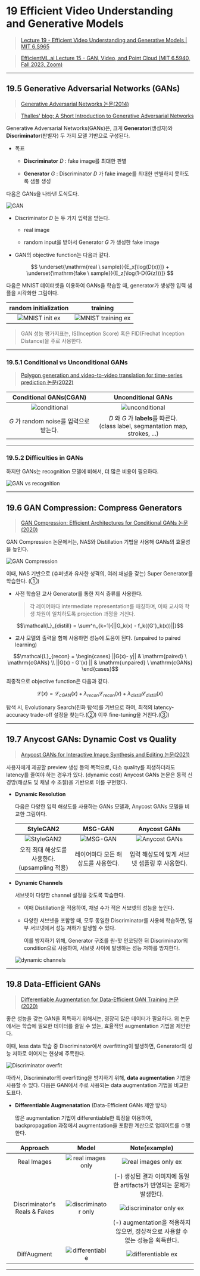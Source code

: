 # 19 Efficient Video Understanding and Generative Models

> [Lecture 19 - Efficient Video Understanding and Generative Models | MIT 6.S965](https://youtu.be/0WZSzStMgLk?si=Kez32e0mNPgiZhjn)

> [EfficientML.ai Lecture 15 - GAN, Video, and Point Cloud (MIT 6.5940, Fall 2023, Zoom)](https://youtu.be/WU7tpyesm68?si=iRrWKkupS0KMkgUp)

---

## 19.5 Generative Adversarial Networks (GANs)

> [Generative Adversarial Networks 논문(2014)](https://arxiv.org/abs/1406.2661)

> [Thalles' blog: A Short Introduction to Generative Adversarial Networks](https://sthalles.github.io/intro-to-gans/)

Generative Adversarial Networks(GANs)은, 크게 **Generator**(생성자)와 **Discriminator**(판별자) 두 가지 모델 기반으로 구성된다.

- 목표

  - **Discriminator** $D$ : fake image를 최대한 판별

  - **Generator** $G$ : Discriminator $D$ 가 fake image를 최대한 판별하지 못하도록 샘플 생성

다음은 GANs을 나타낸 도식도다.

![GAN](images/GAN.png)

- Discriminator $D$ 는 두 가지 입력을 받는다.

  - real image
  
  - random input을 받아서 Generator $G$ 가 생성한 fake image

- GAN의 objective function는 다음과 같다.

$$ \underset{\mathrm{real \ sample}}{E_x[\log(D(x))]} + \underset{\mathrm{fake \ sample}}{E_z[\log(1-D(G(z)))]} $$

다음은 MNIST 데이터셋을 이용하여 GANs을 학습할 때, generator가 생성한 입력 샘플을 시각화한 그림이다.

| random initialization | training |
| :---: | :---: |
| ![MNIST init ex](images/mnist-initialization.png) | ![MNIST training ex](images/mnist-training.gif) |

> GAN 성능 평가지표는, IS(Inception Score) 혹은 FID(Frechat Inception Distance)을 주로 사용한다.

---

### 19.5.1 Conditional vs Unconditional GANs

> [Polygon generation and video-to-video translation for time-series prediction 논문(2022)](https://www.researchgate.net/figure/A-simplified-schematic-of-a-unconditional-GAN-and-b-conditional-GAN-Both-unconditional_fig3_363818922)

| Conditional GANs(CGAN) | Unconditional GANs |
| :---: | :---: |
| ![conditional](https://github.com/erectbranch/TinyML_and_Efficient_DLC/blob/master/lec19/summary02/images/GAN_conditional.png) | ![unconditional](https://github.com/erectbranch/TinyML_and_Efficient_DLC/blob/master/lec19/summary02/images/GAN_unconditional.png) |
| $G$ 가 random noise를 입력으로 받는다. | $D$ 와 $G$ 가 **labels**를 따른다.<br/>(class label, segmantation map, strokes, ...) |

---

### 19.5.2 Difficulties in GANs

하지만 GANs는 recognition 모델에 비해서, 더 많은 비용이 필요하다.

![GAN vs recognition](images/GAN_vs_recognition_model.png)

---

## 19.6 GAN Compression: Compress Generators

> [GAN Compression: Efficient Architectures for Conditional GANs 논문(2020)](https://arxiv.org/abs/2003.08936)

GAN Compression 논문에서는, NAS와 Distillation 기법을 사용해 GANs의 효율성을 높인다.

![GAN Compression](images/GAN_compression.png)

이때, NAS 기반으로 (슈퍼넷과 유사한 성격의, 여러 채널을 갖는) Super Generator를 학습한다. (①)

- 사전 학습된 교사 Generator를 통한 지식 증류를 사용한다.

  > 각 레이어마다 intermediate representation를 매칭하며, 이때 교사와 학생 차원이 일치하도록 projection 과정을 거친다.

```math
\mathcal{L}_{distill} = \sum^n_{k=1}{||G_k(x) - f_k({G'}_k(x))||}
```

- 교사 모델의 출력을 함께 사용하면 성능에 도움이 된다. (unpaired to paired learning)

```math
\mathcal{L}_{recon} = \begin{cases} ||G(x)- y|| & \mathrm{paired} \ \mathrm{cGANs} \\ ||G(x) - G'(x) || & \mathrm{unpaired} \ \mathrm{cGANs} \end{cases}
```

최종적으로 objective function은 다음과 같다.

```math
\mathcal{L}(x) = \mathcal{L}_{cGAN}(x) + {\lambda}_{recon}\mathcal{L}_{recon}(x) + {\lambda}_{distill}\mathcal{L}_{distill}(x)
```

탐색 시, Evolutionary Search(진화 탐색)를 기반으로 하여, 최적의 latency-accuracy trade-off 설정을 찾는다.(②) 이후 fine-tuning을 거친다.(③)

---

## 19.7 Anycost GANs: Dynamic Cost vs Quality

> [Anycost GANs for Interactive Image Synthesis and Editing 논문(2021)](https://arxiv.org/abs/2103.03243)

사용자에게 제공할 preview 생성 등의 목적으로, 다소 quality를 희생하더라도 latency를 줄여야 하는 경우가 있다. (dynamic cost) Anycost GANs 논문은 동적 신경망(해상도 및 채널 수 조절)을 기반으로 이를 구현했다.

- **Dynamic Resolution**

    다음은 다양한 입력 해상도를 사용하는 GANs 모델과, Anycost GANs 모델을 비교한 그림이다.

    | StyleGAN2 | MSG-GAN | Anycost GANs |
    | :---: | :---: | :---: |
    | ![StyleGAN2](images/res_StyleGAN2.png) | ![MSG-GAN](images/res_MSG-GAN.png) | ![Anycost GANs](images/res_Anycost_GANs.png) |
    | 오직 최대 해상도를 사용한다.<br/>(upsampling 적용) | 레이어마다 모든 해상도를 사용한다. | 입력 해상도에 맞게 서브넷 샘플링 후 사용한다. |

- **Dynamic Channels**

  서브넷이 다양한 channel 설정을 갖도록 학습한다.

  - 이때 Distillation을 적용하여, 채널 수가 적은 서브넷의 성능을 높인다.

  - 다양한 서브넷을 포함할 때, 모두 동일한 Discriminator를 사용해 학습하면, 일부 서브넷에서 성능 저하가 발생할 수 있다.

    이를 방지하기 위해, Generator 구조를 원-핫 인코딩한 뒤 Discriminator의 condition으로 사용하여, 서브넷 사이에 발생하는 성능 저하를 방지한다.

  ![dynamic channels](images/Anycost_GANs_channel.gif)

---

## 19.8 Data-Efficient GANs

> [Differentiable Augmentation for Data-Efficient GAN Training 논문(2020)](https://arxiv.org/abs/2006.10738)

좋은 성능을 갖는 GAN을 획득하기 위해서는, 굉장히 많은 데이터가 필요하다. 위 논문에서는 학습에 필요한 데이터를 줄일 수 있는, 효율적인 augmentation 기법을 제안한다.

이때, less data 학습 중 Discriminator에서 overfitting이 발생하면, Generator의 성능 저하로 이어지는 현상에 주목한다.

![Discriminator overfit](images/data-efficient_GAN_overfit.png)

따라서, Discriminator의 overfitting을 방지하기 위해, **data augmentation** 기법을 사용할 수 있다. 다음은 GAN에서 주로 사용되는 data augmentation 기법을 비교한 도표다.

- **Differentiable Augmenatation** (Data-Efficient GANs 제안 방식)

  많은 augmentation 기법이 differentiable한 특징을 이용하여, backpropagation 과정에서 augmentation을 포함한 계산으로 업데이트를 수행한다. 

| Approach | Model | Note(example) |
| :---: | :---: | :---: |
| Real Images | ![real images only](images/GAN_augment_ex_1.png) | ![real images only ex](images/GAN_augment_ex_1_note.png) |
| | | (-) 생성된 결과 이미지에 동일한 artifacts가 반영되는 문제가 발생한다. |
| Discriminator's Reals & Fakes | ![discriminator only](images/GAN_augment_ex_2.png) | ![discriminator only ex](images/GAN_augment_ex_2_note.png) |
| | | (-) augmentation을 적용하지 않으면, 정상적으로 사용할 수 없는 성능을 획득한다. |
| DiffAugment | ![differentiable](images/GAN_augment_ex_3.png) | ![differentiable ex](images/GAN_augment_ex_3_note.png) |

---